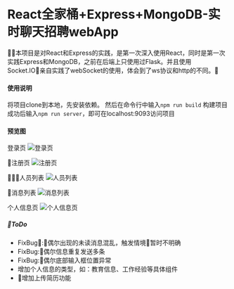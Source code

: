 # React全家桶+Express+MongoDB-实时聊天招聘webApp
本项目是对React和Express的实践，是第一次深入使用React，同时是第一次实践Express和MongoDB，之前在后端上只使用过Flask。并且使用Socket.IO亲自实践了webSocket的使用，体会到了ws协议和http的不同。

#### 使用说明
将项目clone到本地，先安装依赖。
然后在命令行中输入```npm run build```
构建项目成功后输入```npm run server```，即可在localhost:9093访问项目

#### 预览图
登录页
![登录页](https://wx1.sinaimg.cn/mw690/0070gOERly1fovzopj01nj30ag0ikmy4.jpg)

注册页
![注册页](https://wx4.sinaimg.cn/mw690/0070gOERly1fovzopiz16j30af0ijab2.jpg)

人员列表
![人员列表](https://wx1.sinaimg.cn/mw690/0070gOERly1fovzopizhsj30af0ilgml.jpg)

消息列表
![消息列表](https://wx3.sinaimg.cn/mw690/0070gOERly1fovzopi1mdj30ad0ii0t5.jpg)

个人信息页
![个人信息页](https://wx3.sinaimg.cn/mw690/0070gOERly1fovzopiz7hj30ag0ilwfr.jpg)

##### ToDo
- FixBug:偶尔出现的未读消息混乱，触发情境暂时不明确
- FixBug:偶尔信息重复发送多条
- FixBug:偶尔底部输入框位置异常   
- 增加个人信息的类型，如：教育信息、工作经验等具体组件
- 增加上传简历功能
